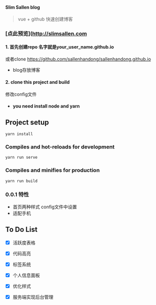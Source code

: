 #### Slim Sallen blog
> vue + github 快速创建博客
### [点此预览](http://slimsallen.com
#### 1. 首先创建repo 名字就是your_user_name.github.io
或者clone https://github.com/sallenhandong/sallenhandong.github.io  
 - blog存放博客 
#### 2. clone this project and build 
修改config文件
- #### you need install node  and yarn
## Project setup
```
yarn install
```

### Compiles and hot-reloads for development
```
yarn run serve
```

### Compiles and minifies for production
```
yarn run build
```
### 0.0.1 特性

- 首页两种样式 config文件中设置
- 适配手机


## To Do List

- [x] 活跃度表格

- [x] 代码高亮

- [x] 标签系统

- [x] 个人信息面板

- [x] 优化样式

- [x] 服务端实现后台管理

